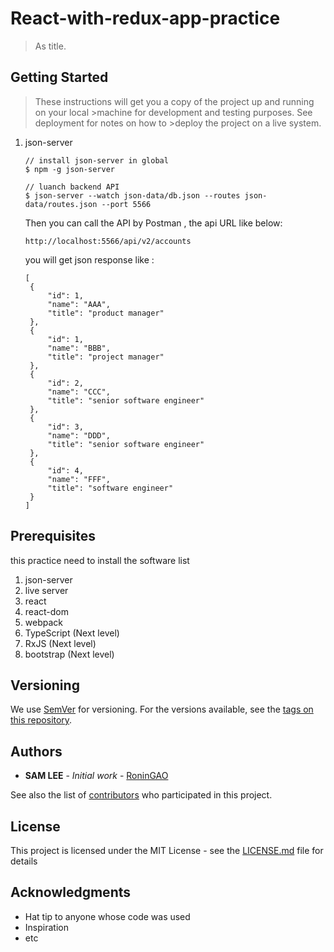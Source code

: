 # React-with-redux-app-practice

> As title.

## Getting Started

>These instructions will get you a copy of the project up and running on your local >machine for development and testing purposes. See deployment for notes on how to >deploy the project on a live system.

1. json-server 
   ```
   // install json-server in global
   $ npm -g json-server
   
   // luanch backend API
   $ json-server --watch json-data/db.json --routes json-data/routes.json --port 5566
   ```
   Then you can call the API by Postman , the api URL like below:
   
   ```
   http://localhost:5566/api/v2/accounts
   ```
   you will get json response like :
   
   ```
   [
    {
        "id": 1,
        "name": "AAA",
        "title": "product manager"
    },
    {
        "id": 1,
        "name": "BBB",
        "title": "project manager"
    },
    {
        "id": 2,
        "name": "CCC",
        "title": "senior software engineer"
    },
    {
        "id": 3,
        "name": "DDD",
        "title": "senior software engineer"
    },
    {
        "id": 4,
        "name": "FFF",
        "title": "software engineer"
    }
   ]
   ```

   

## Prerequisites

this practice need to install the software list

1. json-server
2. live server
3. react
4. react-dom
5. webpack
6. TypeScript (Next level)
7. RxJS (Next level)
8. bootstrap (Next level)

## Versioning

We use [SemVer](http://semver.org/) for versioning. For the versions available, see the [tags on this repository](https://github.com/RoninGAO/react-with-redux-app-practice/tags).

## Authors

* **SAM LEE** - *Initial work* - [RoninGAO](https://github.com/RoninGAO)

See also the list of [contributors](https://github.com/RoninGAO/react-with-redux-app-practice/contributors) who participated in this project.

## License

This project is licensed under the MIT License - see the [LICENSE.md](LICENSE.md) file for details

## Acknowledgments

* Hat tip to anyone whose code was used
* Inspiration
* etc

